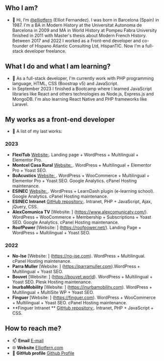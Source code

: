 ## Who I am?
- 👋 Hi, I’m [ @elliotfern](https://github.com/elliotfern/) (Elliot Fernandez). I was born in Barcelona (Spain) in 1987. I'm a BA in Modern History at the Universitat Autonoma de Barcelona in 2009 and MA in World History at Pompeu Fabra University finished in 2011 with Master's thesis about Modern French History. Between 2017 and 2022 I worked as a Front-end developer and co-founder of Hispano Atlantic Consulting Ltd, HispanTIC. Now I'm a full-stack developer freelance.

## What I do and what I am learning?
- 🌱 As a full-stack developer, I'm currently work with PHP programming language, HTML, CSS (Boostrap v5) and JavaScript. 
- In September 2023 I finished a Bootcamp where I learned JavaScript libraries like React and others technologies as Node.js, Express.js and MongoDB. I'm also learning React Native and PHP frameworks like Laravel.

## My works as a front-end developer
- 👀 A list of my last works:

### 2023
- **FlexiTub** [Website:](https://flexitub.com). Landing page + WordPress + Multilingual + Elementor Pro.
- **Montcel Casa Rural** [Website: ](https://montcelcasarural.com). WordPress + Multilingual + Elementor Pro  + Yoast SEO.
- **BoAcustics** [Website: ](https://boacustics.com). WordPress + WooCommerce + Multilingual + Elementor Pro + Yoast SEO. Google Analytics. cPanel Hosting maintenance.
- **ESINEC** [Website: ](https://esinec.com). WordPress + LearnDash plugin (e-learning school). Google Analytics. cPanel Hosting maintenance.
- **ESINEC Intranet** [GitHub repository:](https://github.com/elliotfern/esinec-intranet). Intranet, PHP + JavaScript, Ajax, jQuery, CSS.
- **AlexComunica TV** [Website: ] (https://www.alexcomunicatv.com/). WordPress + WooCommerce + Membership + Subscriptions + Yoast SEO. Google Analytics. cPanel Hosting maintenance.
- **RoofPower** [Website: ] (https://roofpower.net/). Landing Page + WordPress + Multilingual + Yoast SEO.

### 2022
- **No-Ise** [Website: ] (https://no-ise.com). WordPress + Multilingual. cPanel Hosting maintenance.
- **Parra Muller** [Website: ] (https://parramuller.com).WordPress + Multilingual + Yoast SEO.
- **Bouvet** [Website: ] (https://bouvet.world). WordPress + Multilingual + Yoast SEO. Plesk Hosting maintenance.
- **InurbaMobility** [Website: ] (https://inurbamobility.com). WordPress + Multilingual + MultiSite WP + Yoast SEO.
- **Finguer** [Website: ] (https://finguer.com). WordPress + WooCommerce + Multilingual + Yoast SEO. cPanel Hosting maintenance.
- **Finguer Intranet ** [GitHub repository:](https://github.com/elliotfern/). Intranet, PHP + JavaScript + CSS.

## How to reach me?
- 📫 **Email** [E-mail](mailto:elliotfernandez87@gmail.com)
- 🌐 **Website** [Elliotfern.com](https://elliotfern.com)
- 🔗 **GitHub profile** [Github Profile](https://github.com/elliotfern/)

<!---
elliotfer/elliotfer is a ✨ special ✨ repository because its `README.md` (this file) appears on your GitHub profile.
You can click the Preview link to take a look at your changes.
--->
